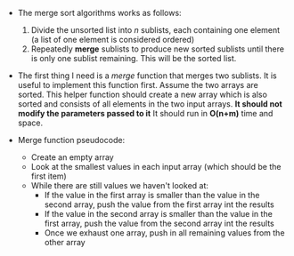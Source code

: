 * The merge sort algorithms works as follows:
    1. Divide the unsorted list into _n_ sublists, each containing one element (a list of one element is considered ordered)
    2. Repeatedly **merge** sublists to produce new sorted sublists until there is only one sublist remaining. This will be the sorted list.

* The first thing I need is a _merge_ function that merges two sublists. It is useful to implement this function first. Assume the two arrays are sorted. This helper function should create a new array which is also sorted and consists of all elements in the two input arrays. **It should not modify the parameters passed to it** It should run in **O(n+m)** time and space.
* Merge function pseudocode:
    * Create an empty array
    * Look at the smallest values in each input array (which should be the first item)
    * While there are still values we haven't looked at:
        - If the value in the first array is smaller than the value in the second array, push the value from the first array int the results
        - If the value in the second array is smaller than the value in the first array, push the value from the second array int the results
        - Once we exhaust one array, push in all remaining values from the other array